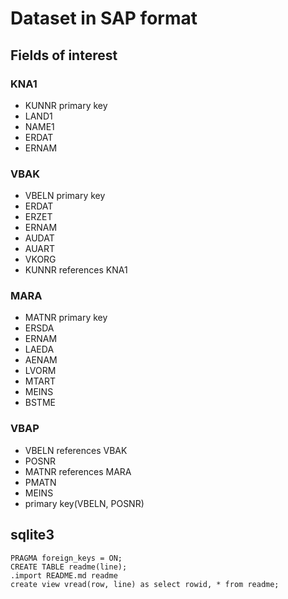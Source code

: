 # Dataset in SAP format
## Fields of interest
### KNA1
- KUNNR primary key
- LAND1
- NAME1
- ERDAT
- ERNAM
### VBAK
- VBELN primary key
- ERDAT
- ERZET
- ERNAM
- AUDAT
- AUART
- VKORG
- KUNNR references KNA1
### MARA
- MATNR primary key
- ERSDA
- ERNAM
- LAEDA
- AENAM
- LVORM
- MTART
- MEINS
- BSTME
### VBAP
- VBELN references VBAK
- POSNR
- MATNR references MARA
- PMATN
- MEINS
- primary key(VBELN, POSNR)
## sqlite3
    PRAGMA foreign_keys = ON;
    CREATE TABLE readme(line);
    .import README.md readme
    create view vread(row, line) as select rowid, * from readme;
